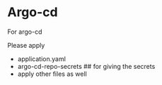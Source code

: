 # Argo-cd
For argo-cd

Please apply 
 - application.yaml
 - argo-cd-repo-secrets ## for giving the secrets
 - apply other files as well



